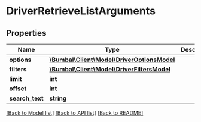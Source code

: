 # DriverRetrieveListArguments

## Properties
Name | Type | Description | Notes
------------ | ------------- | ------------- | -------------
**options** | [**\Bumbal\Client\Model\DriverOptionsModel**](DriverOptionsModel.md) |  | [optional] 
**filters** | [**\Bumbal\Client\Model\DriverFiltersModel**](DriverFiltersModel.md) |  | [optional] 
**limit** | **int** |  | [optional] 
**offset** | **int** |  | [optional] 
**search_text** | **string** |  | [optional] 

[[Back to Model list]](../README.md#documentation-for-models) [[Back to API list]](../README.md#documentation-for-api-endpoints) [[Back to README]](../README.md)


